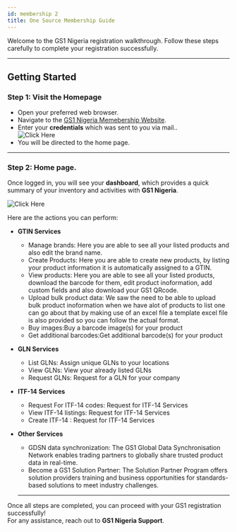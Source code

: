 ```yaml
---
id: membership 2
title: One Source Membership Guide
--- 
```


 Welcome to the GS1 Nigeria registration walkthrough. Follow these steps carefully to complete your registration successfully.  

---

##  Getting Started  

###  Step 1: Visit the Homepage  
- Open your preferred web browser.  
- Navigate to the [GS1 Nigeria Memebership Website](https://membershipportal.gs1ng.org/).  
- Enter your **credentials** which was sent to you via mail..  
<img class="center-image" src="/mmlogin.png" alt="Click Here"></img>
- You will be directed to the home page.
 
---

###  Step 2: Home page.
Once logged in, you will see your **dashboard**, which provides a quick summary of your inventory and activities with **GS1 Nigeria**.

<img class="center-image" src="/mmdashboard.jpg" alt="Click Here"></img>
<!-- <a href="/img/mmdashboard.jpg" target="_blank">
  <img src="/img/mmdashboard.jpg" alt="Example Image" width="300px" />
</a> -->



Here are the actions you can perform:

- **GTIN Services**
  - Manage brands:
  Here you are able to see all your listed products and also edit the brand name.
  - Create Products: Here you are able to create new products, by listing your product information it is automatically assigned to a GTIN.
  - View products: Here you are able to see all your listed products, download the barcode for them, edit product inoformation, add custom fields and also download your GS1 QRcode.
  - Upload bulk product data: We saw the need to be able to upload bulk product inoformation when we have alot of products to list one can go about that by making use of an excel file a template excel file is also provided so you can follow the actual format.
  - Buy images:Buy a barcode image(s) for your product
  - Get additional barcodes:Get additional barcode(s) for your product

- **GLN Services**
  - List GLNs: Assign unique GLNs to your locations
  - View GLNs: View your already listed GLNs
  - Request GLNs: Request for a GLN for your company

- **ITF-14 Services**
  - Request For ITF-14 codes: Request for ITF-14 Services
  - View ITF-14 listings: Request for ITF-14 Services
  - Create ITF-14 : Request for ITF-14 Services

- **Other Services**
  - GDSN data synchronization: The GS1 Global Data Synchronisation Network enables trading partners to globally share trusted product data in real-time.
  - Become a GS1 Solution Partner: The Solution Partner Program offers solution providers training and business opportunities for standards-based solutions to meet industry challenges.

  ---







 Once all steps are completed, you can proceed with your GS1 registration successfully!  
For any assistance, reach out to **GS1 Nigeria Support**. 